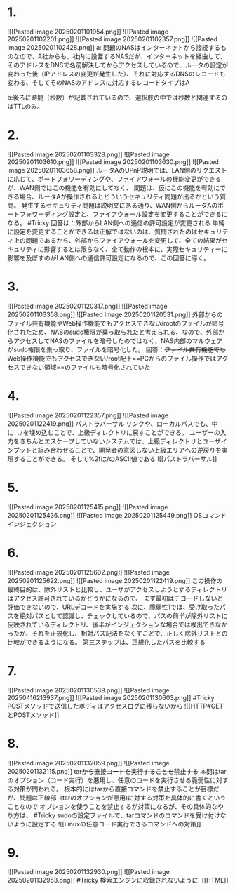 # 1.
![[Pasted image 20250201101954.png]]
![[Pasted image 20250201102201.png]]
![[Pasted image 20250201102357.png]]
![[Pasted image 20250201102428.png]]
a: 問題のNASはインターネットから接続するものなので、A社からも、社内に設置するNASだが、インターネットを経由して、そのアドレスをDNSで名前解決してからアクセスしているので、ルータの設定が変わった後（IPアドレスの変更が発生した）、それに対応するDNSのレコードも変わる、そしてそのNASのアドレスに対応するレコードタイプはA

b:後ろに時間（秒数）が記載されているので、選択肢の中では秒数と関連するのはTTLのみ。

# 2.
![[Pasted image 20250201103328.png]]
![[Pasted image 20250201103610.png]]
![[Pasted image 20250201103630.png]]
![[Pasted image 20250201103658.png]]
ルータAのUPnP説明では、LAN側のリクエストに応じて、ポートフォワーディングや、ファイアウォールの機能変更ができるが、WAN側ではこの機能を有効にしてなく、
問題は、仮にこの機能を有効にできる場合、ルータAが操作されるとどういうセキュリティ問題が出るかという質問。
発生するセキュリティ問題は説明文にある通り、WAN側からルータAのポートフォワーディング設定と、ファイアウォール設定を変更することができるになる。
#Tricky
回答は：外部からLAN側への通信の許可設定が変更される
単純に設定を変更することができるは正解ではないのは、質問されたのはセキュリティ上の問題であるから、外部からファイアウォールを変更して、全ての結果がセキュリティに影響するとは限らなく、全て動作の根本に、実際セキュリティーに影響を及ぼすのがLAN側への通信許可設定になるので、この回答に導く。

# 3.
![[Pasted image 20250201120317.png]]
![[Pasted image 20250201103358.png]]
![[Pasted image 20250201120531.png]]
外部からのファイル共有機能やWeb操作機能でもアクセスできない/rootのファイルが暗号化されたため、NASのsudo権限が乗っ取られたと考えられる、なので、外部からアクセスしてNASのファイルを暗号したのではなく、NAS内部のマルウェアがsudo権限を乗っ取り、ファイルを暗号化した。
回答：~~ファイル共有機能でもWeb操作機能でもアクセスできない/root配下~~==PCからのファイル操作ではアクセスできない領域==のファイルも暗号化されていた

# 4.
![[Pasted image 20250201122357.png]]
![[Pasted image 20250201122419.png]]
パストラバーサル
リンクや、ローカルパスでも、中に`../`を埋め込むことで、上級ディレクトリに戻すことができる。
ユーザーの入力をきちんとエスケープしていないシステムでは、上級ディレクトリとユーザインプットと組み合わせることで、開発者の意図しない上級エリアへの逆戻りを実現することができる。
そして%2fは/のASCII値である
![[パストラバーサル]]

# 5.
![[Pasted image 20250201125415.png]]
![[Pasted image 20250201125436.png]]
![[Pasted image 20250201125449.png]]
OSコマンドインジェクション

# 6.
![[Pasted image 20250201125602.png]]
![[Pasted image 20250201125622.png]]
![[Pasted image 20250201122419.png]]
この操作の最終目的は、除外リストと比較し、ユーザがアクセスしようとするディレクトリはアクセス許可されているかどうかになるので、
まず最初はデコードしないと評価できないので、URLデコードを実施する
次に、脆弱性1では、受け取ったパスを絶対パスとして認識し、チェックしているので、パスの前半が除外リストに反映されているディレクトリ、後半がインジェクションな場合では検出できなかったが、それを正規化し、相対パス記法をなくすことで、正しく除外リストとの比較ができるようになる。
第三ステップは、正規化したパスを比較する

# 7.
![[Pasted image 20250201130539.png]]
![[Pasted image 20250416213937.png]]
![[Pasted image 20250201130603.png]]
#Tricky POSTメソッドで送信したボディはアクセスログに残らないから
![[HTTP#GETとPOSTメソッド]]

# 8.
![[Pasted image 20250201132059.png]]
![[Pasted image 20250201132115.png]]
~~tarから直接コードを実行することを禁止する~~
本問はtarのオプション（コード実行）を悪用し、任意のコードを実行させる脆弱性に対する対策が問われる。
根本的にはtarから直接コマンドを禁止することが目標だが、問題は下線部（tarのオプションが悪用)に対する対策を具体的に書くということなので
オプションを使うことを禁止するが対策になるが、その具体的なやり方は、 #Tricky sudoの設定ファイルで、tarコマンドのコマンドを受け付けないように設定する
![[Linuxの任意コード実行できるコマンドへの対策]]

# 9.
![[Pasted image 20250201132930.png]]
![[Pasted image 20250201132953.png]]
#Tricky 検索エンジンに収録されないように`<meta name = "robots" content = "none/ no index">
[[HTML]]